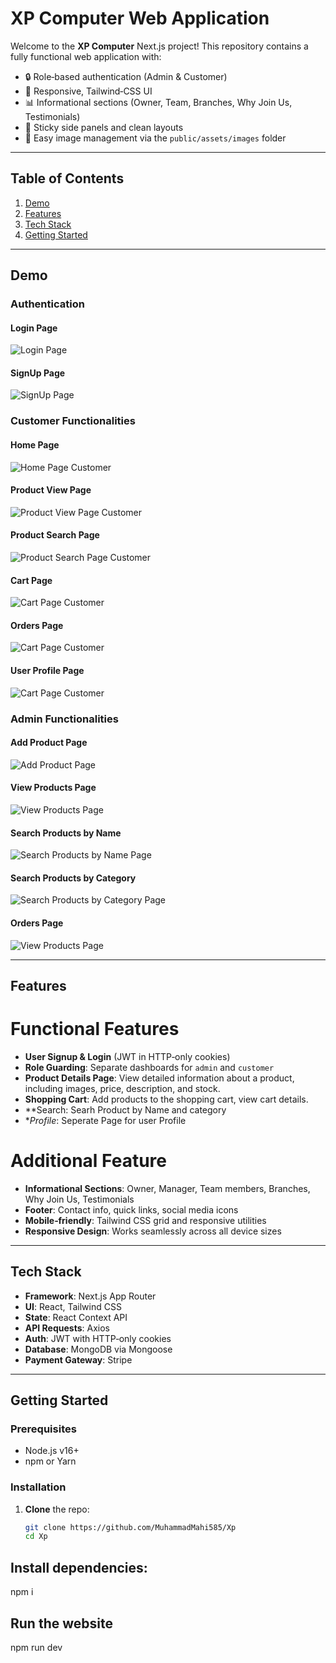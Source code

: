 # XP Computer Web Application

Welcome to the **XP Computer** Next.js project! This repository contains a fully functional web application with:

- 🔒 Role‑based authentication (Admin & Customer)
- 🎨 Responsive, Tailwind‑CSS UI
- 📊 Informational sections (Owner, Team, Branches, Why Join Us, Testimonials)
- 📱 Sticky side panels and clean layouts
- 📁 Easy image management via the `public/assets/images` folder

---

## Table of Contents

1. [Demo](#demo)
2. [Features](#features)
3. [Tech Stack](#tech-stack)
4. [Getting Started](#getting-started)

---

## Demo

### Authentication

#### Login Page
![Login Page](./assets/login.png)

#### SignUp Page
![SignUp Page](./assets/signup.png)

### Customer Functionalities

#### Home Page 
![Home Page Customer](./assets/HomePageCustomer.png)

#### Product View Page 
![Product View Page Customer](./assets/productViewPage.png)

#### Product Search Page 
![Product Search Page Customer](./assets/productSearchCust.png)

#### Cart Page 
![Cart Page Customer](./assets/Cart.png)

#### Orders Page 
![Cart Page Customer](./assets/ordersCustomerPage.png)

#### User Profile Page
![Cart Page Customer](./assets/userProfile.png)

### Admin Functionalities

#### Add Product Page
![Add Product Page](./assets/addProduct.png)

#### View Products Page
![View Products Page](./assets/ViewProducts.png)

#### Search Products by Name
![Search Products by Name Page](./assets/SerachProducr.png)

#### Search Products by Category
![Search Products by Category Page](./assets/SortProducts.png)

#### Orders Page
![View Products Page](./assets/ordersAdminPage.png)

---

## Features

# Functional Features
- **User Signup & Login** (JWT in HTTP‑only cookies)
- **Role Guarding**: Separate dashboards for `admin` and `customer`
- **Product Details Page**: View detailed information about a product, including images, price, description, and stock.
- **Shopping Cart**: Add products to the shopping cart, view cart details.
- **Search: Searh Product by Name and category
- **Profile*: Seperate Page for user Profile

# Additional Feature
- **Informational Sections**: Owner, Manager, Team members, Branches, Why Join Us, Testimonials
- **Footer**: Contact info, quick links, social media icons
- **Mobile‑friendly**: Tailwind CSS grid and responsive utilities
- **Responsive Design**: Works seamlessly across all device sizes



---

## Tech Stack

- **Framework**: Next.js App Router
- **UI**: React, Tailwind CSS
- **State**: React Context API
- **API Requests**: Axios
- **Auth**: JWT with HTTP‑only cookies
- **Database**: MongoDB via Mongoose
- **Payment Gateway**: Stripe


---

## Getting Started

### Prerequisites

- Node.js v16+
- npm or Yarn

### Installation

1. **Clone** the repo:
   ```bash
   git clone https://github.com/MuhammadMahi585/Xp
   cd Xp
## Install dependencies:

npm i

## Run the website

npm run dev



